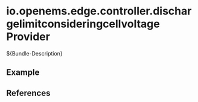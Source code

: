 # io.openems.edge.controller.dischargelimitconsideringcellvoltage Provider

${Bundle-Description}

## Example

## References

